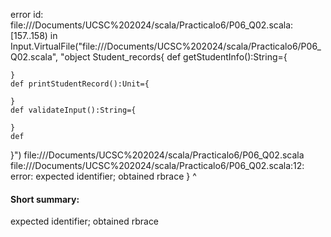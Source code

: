 error id: file://<HOME>/Documents/UCSC%202024/scala/Practicalo6/P06_Q02.scala:[157..158) in Input.VirtualFile("file://<HOME>/Documents/UCSC%202024/scala/Practicalo6/P06_Q02.scala", "object Student_records{
    def getStudentInfo():String={

    }
    def printStudentRecord():Unit={

    }
    def validateInput():String={

    }
    def 
}")
file://<HOME>/Documents/UCSC%202024/scala/Practicalo6/P06_Q02.scala
file://<HOME>/Documents/UCSC%202024/scala/Practicalo6/P06_Q02.scala:12: error: expected identifier; obtained rbrace
}
^
#### Short summary: 

expected identifier; obtained rbrace